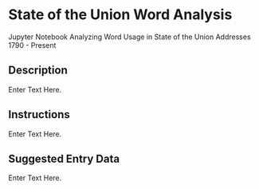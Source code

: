 # State of the Union Word Analysis
Jupyter Notebook Analyzing Word Usage in State of the Union Addresses 1790 - Present

## Description

Enter Text Here.

## Instructions

Enter Text Here.

## Suggested Entry Data

Enter Text Here.

